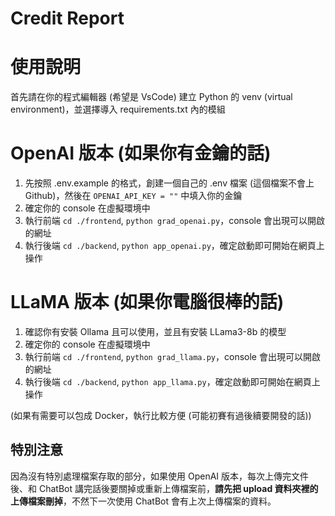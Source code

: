 # Credit Report

# 使用說明
首先請在你的程式編輯器 (希望是 VsCode) 建立 Python 的 venv (virtual environment)，並選擇導入 requirements.txt 內的模組

# OpenAI 版本 (如果你有金鑰的話)
1. 先按照 .env.example 的格式，創建一個自己的 .env 檔案 (這個檔案不會上 Github)，然後在 `OPENAI_API_KEY = ""` 中填入你的金鑰
2. 確定你的 console 在虛擬環境中
3. 執行前端 `cd ./frontend`, `python grad_openai.py`，console 會出現可以開啟的網址
4. 執行後端 `cd ./backend`, `python app_openai.py`，確定啟動即可開始在網頁上操作
   
# LLaMA 版本 (如果你電腦很棒的話)
1. 確認你有安裝 Ollama 且可以使用，並且有安裝 LLama3-8b 的模型
1. 確定你的 console 在虛擬環境中
3. 執行前端 `cd ./frontend`, `python grad_llama.py`，console 會出現可以開啟的網址
4. 執行後端 `cd ./backend`, `python app_llama.py`，確定啟動即可開始在網頁上操作

(如果有需要可以包成 Docker，執行比較方便 (可能初賽有過後續要開發的話))

## 特別注意
因為沒有特別處理檔案存取的部分，如果使用 OpenAI 版本，每次上傳完文件後、和 ChatBot 講完話後要關掉或重新上傳檔案前，**請先把 upload 資料夾裡的上傳檔案刪掉**，不然下一次使用 ChatBot 會有上次上傳檔案的資料。
